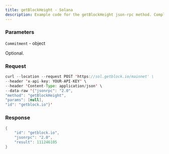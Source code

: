 ```yaml
---
title: getBlockHeight - Solana
description: Example code for the getBlockHeight json-rpc method. Сomplete guide on how to use getBlockHeight json-rpc in GetBlock.io Web3 documentation.
---
```


### Parameters


`Commitment` - object

Optional.

### Request

``` java
curl --location --request POST 'https://sol.getblock.io/mainnet' \ 
--header 'x-api-key: YOUR-API-KEY' \ 
--header 'Content-Type: application/json' \ 
--data-raw '{"jsonrpc": "2.0",
"method": "getBlockHeight",
"params": [null],
"id": "getblock.io"}'
```

###  Response

``` java
{
    "id": "getblock.io",
    "jsonrpc": "2.0",
    "result": 111246105
}
```

